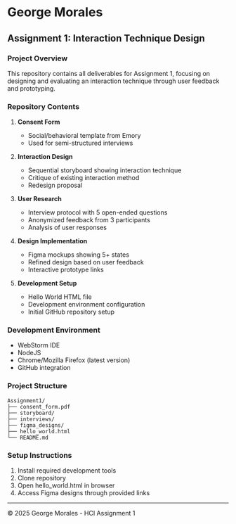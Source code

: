 # George Morales
## Assignment 1: Interaction Technique Design

### Project Overview
This repository contains all deliverables for Assignment 1, focusing on designing and evaluating an interaction technique through user feedback and prototyping.

### Repository Contents
1. **Consent Form**
   - Social/behavioral template from Emory
   - Used for semi-structured interviews

2. **Interaction Design**
   - Sequential storyboard showing interaction technique
   - Critique of existing interaction method
   - Redesign proposal

3. **User Research**
   - Interview protocol with 5 open-ended questions
   - Anonymized feedback from 3 participants
   - Analysis of user responses

4. **Design Implementation**
   - Figma mockups showing 5+ states
   - Refined design based on user feedback
   - Interactive prototype links

5. **Development Setup**
   - Hello World HTML file
   - Development environment configuration
   - Initial GitHub repository setup

### Development Environment
* WebStorm IDE
* NodeJS
* Chrome/Mozilla Firefox (latest version)
* GitHub integration

### Project Structure
```
Assignment1/
├── consent_form.pdf
├── storyboard/
├── interviews/
├── figma_designs/
├── hello_world.html
└── README.md
```

### Setup Instructions
1. Install required development tools
2. Clone repository
3. Open hello_world.html in browser
4. Access Figma designs through provided links

---
© 2025 George Morales - HCI Assignment 1
